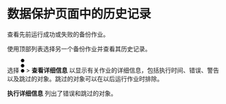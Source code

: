 数据保护页面中的历史记录
========================

查看先前运行成功或失败的备份作业。

使用顶部列表选择另一个备份作业并查看其历史记录。

选择 ![](../Images/more_vert_kebob-15px.svg) \> **查看详细信息** 以显示有关作业的详细信息，包括执行时间、错误、警告以及跳过的对象。跳过的对象可以在以后运行作业时排除。

**执行详细信息** 列出了错误和跳过的对象。
